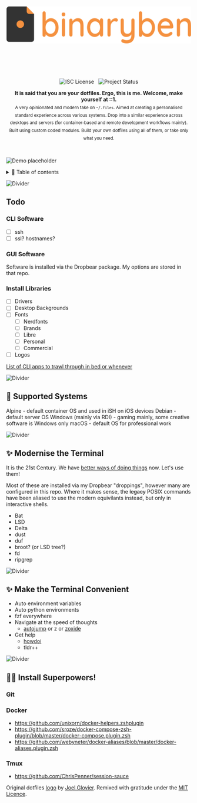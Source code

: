 <br /><br /><div align="center">

<img alt="binaryben's dotfiles" src="./static/logo.png" height="100" />

<h1>&nbsp;</h1>

![ISC License](https://img.shields.io/badge/license-ISC-green?style=for-the-badge) &nbsp; ![Project Status](https://img.shields.io/badge/status-🚧%20WIP-yellow?style=for-the-badge)

<strong>It is said that you are your dotfiles. Ergo, this is me. Welcome, make yourself at ::1.</strong><br />
<sub>A very opinionated and modern take on `~/.files`. Aimed at creating a personalised standard experience across various systems. Drop into a similar experience across desktops and servers (for container-based and remote development workflows mainly). Built using custom coded modules. Build your own dotfiles using all of them, or take only what you need.</sub>

</div>

<br />

![Demo placeholder](https://raw.githubusercontent.com/andreasbm/readme/master/assets/demo.gif)

<details>
<summary>📖 Table of contents</summary>

<br />

![Divider](https://raw.githubusercontent.com/andreasbm/readme/master/assets/lines/solar.png)

## Table of Contents

* ➤ [**Quick start**](#)
* ➤ [**Philosophy**](#)

</details>

![Divider](https://raw.githubusercontent.com/andreasbm/readme/master/assets/lines/solar.png)

## Todo

### CLI Software
- [ ] ssh
- [ ] ssl? hostnames?

### GUI Software

Software is installed via the Dropbear package. My options are stored in that repo.

### Install Libraries

- [ ] Drivers
- [ ] Desktop Backgrounds
- [ ] Fonts
  - [ ] Nerdfonts
  - [ ] Brands
  - [ ] Libre
  - [ ] Personal
  - [ ] Commercial
- [ ] Logos

[List of CLI apps to trawl through in bed or whenever](https://github.com/toolleeo/cli-apps)

![Divider](https://raw.githubusercontent.com/andreasbm/readme/master/assets/lines/solar.png)

## 🛟 Supported Systems

Alpine - default container OS and used in iSH on iOS devices
Debian - default server OS
Windows (mainly via RDI) - gaming mainly, some creative software is Windows only
macOS - default OS for professional work


![Divider](https://raw.githubusercontent.com/andreasbm/readme/master/assets/lines/solar.png)

## ✨ Modernise the Terminal

It is the 21st Century. We have [better ways of doing things](https://github.com/ibraheemdev/modern-unix) now. Let's use them!

Most of these are installed via my Dropbear "droppings", however many are configured in this repo. Where it makes sense, the ~~legacy~~ POSIX commands have been aliased to use the modern equivilants instead, but only in interactive shells.

* Bat
* LSD
* Delta
* dust
* duf
* broot? (or LSD tree?)
* fd
* ripgrep

![Divider](https://raw.githubusercontent.com/andreasbm/readme/master/assets/lines/solar.png)

## ✨ Make the Terminal Convenient

* Auto environment variables
* Auto python environments
* fzf everywhere
* Navigate at the speed of thoughts
  * [autojump](https://github.com/wting/autojump) or z or [zoxide](https://github.com/ajeetdsouza/zoxide)
* Get help
  * [howdoi](https://github.com/gleitz/howdoi)
  * tldr++

![Divider](https://raw.githubusercontent.com/andreasbm/readme/master/assets/lines/solar.png)

## 🦸‍♂️ Install Superpowers!

### Git

### Docker

* https://github.com/unixorn/docker-helpers.zshplugin
* https://github.com/sroze/docker-compose-zsh-plugin/blob/master/docker-compose.plugin.zsh
* https://github.com/webyneter/docker-aliases/blob/master/docker-aliases.plugin.zsh

### Tmux

* https://github.com/ChrisPenner/session-sauce


Original dotfiles [logo](https://github.com/jglovier/dotfiles-logo) by [Joel Glovier](https://github.com/jglovier). Remixed with gratitude under the [MIT Licence](https://github.com/jglovier/dotfiles-logo/blob/main/LICENSE).
